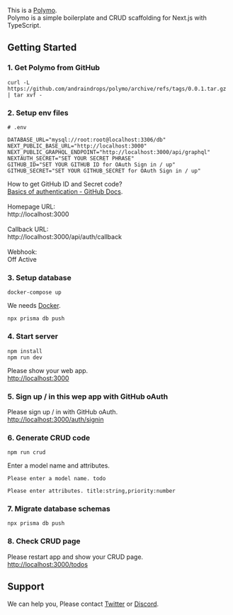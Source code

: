 This is a [Polymo](https://polymo.dev).
<br>
Polymo is a simple boilerplate and CRUD scaffolding for Next.js with TypeScript.

## Getting Started

### 1. Get Polymo from GitHub

```
curl -L https://github.com/andraindrops/polymo/archive/refs/tags/0.0.1.tar.gz | tar xvf -
```

### 2. Setup env files

```
# .env

DATABASE_URL="mysql://root:root@localhost:3306/db"
NEXT_PUBLIC_BASE_URL="http://localhost:3000"
NEXT_PUBLIC_GRAPHQL_ENDPOINT="http://localhost:3000/api/graphql"
NEXTAUTH_SECRET="SET YOUR SECRET PHRASE"
GITHUB_ID="SET YOUR GITHUB ID for OAuth Sign in / up"
GITHUB_SECRET="SET YOUR GITHUB_SECRET for OAuth Sign in / up"
```

How to get GitHub ID and Secret code?
<br>
[Basics of authentication - GitHub Docs](https://docs.github.com/en/rest/guides/basics-of-authentication).
<br>
<br>
Homepage URL:
<br>
http://localhost:3000
<br>
<br>
Callback URL:
<br>
http://localhost:3000/api/auth/callback
<br>
<br>
Webhook:
<br>
Off Active

### 3. Setup database

```
docker-compose up
```

We needs [Docker](https://docs.docker.com/get-started/).

```
npx prisma db push
```

### 4. Start server

```
npm install
npm run dev
```

Please show your web app.
<br>
[http://localhost:3000](http://localhost:3000)

### 5. Sign up / in this wep app with GitHub oAuth

Please sign up / in with GitHub oAuth.
<br>
[http://localhost:3000/auth/signin](http://localhost:3000/auth/signin)

### 6. Generate CRUD code

```
npm run crud
```

Enter a model name and attributes.

```
Please enter a model name. todo
```

```
Please enter attributes. title:string,priority:number
```

### 7. Migrate database schemas

```
npx prisma db push
```

### 8. Check CRUD page

Please restart app and show your CRUD page.
<br>
[http://localhost:3000/todos](http://localhost:3000/todos)

## Support

We can help you, Please contact [Twitter]() or [Discord]().
